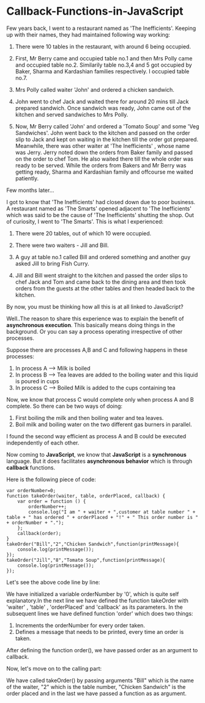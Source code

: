 Callback-Functions-in-JavaScript
================================

Few years back, I went to a restaurant named as 'The Inefficients'. Keeping up with their names, they had maintained following way working:

 1. There were 10 tables in the restaurant, with around 6 being occupied.

 2. First, Mr Berry came and occupied table no.1 and then Mrs Polly came and occupied table no.2. Similarily table no.3,4 and 5 got occupied by Baker, Sharma and Kardashian families respectively. I occupied table no.7.

 3. Mrs Polly called waiter 'John' and ordered a chicken sandwich.

 4. John went to chef Jack and waited there for around 20 mins till Jack prepared sandwich. Once sandwich was ready, John came out of the kitchen and served sandwiches to Mrs Polly.

 5. Now, Mr Berry called 'John' and ordered a 'Tomato Soup' and some 'Veg Sandwiches'. John went back to the kitchen and passed on the order slip to Jack and kept on waiting in the kitchen till the order got prepared.
  Meanwhile, there was other waiter at 'The Inefficients' , whose name was Jerry. Jerry noted down the orders from Baker family and passed on the order to chef Tom. He also waited there till the whole order was ready to be served.
  While the orders from Bakers and Mr Berry was getting ready, Sharma and Kardashian family and offcourse me waited patiently.

  Few months later...

  I got to know that 'The Inefficients' had closed down due to poor business. A restaurant named as 'The Smarts' opened adjacent to 'The Inefficients' which was said to be the cause of 'The Inefficients' shutting the shop. Out of curiosity, I went to 'The Smarts'. This is what I experienced:

  1. There were 20 tables, out of which 10 were occupied.

  2. There were two waiters - Jill and Bill.

  3. A guy at table no.1 called Bill and ordered something and another guy asked Jill to bring Fish Curry.

  4. Jill and Bill went straight to the kitchen and passed the order slips to chef Jack and Tom and came back to the dining area and then took orders from the guests at the other tables and then headed back to the kitchen.

By now, you must be thinking how all this is at all linked to JavaScript?

Well..The reason to share this experience was to explain the benefit of **asynchronous execution**. This basically means doing things in the background. Or you can say a process operating irrespective of other processes.

Suppose there are processes A,B and C and following happens in these processes:

1. In process A --> Milk is boiled
2. In process B --> Tea leaves are added to the boiling water and this liquid is poured in cups
3. In process C --> Boiled Milk is added to the cups containing tea

Now, we know that process C would complete only when process A and B complete. So there can be two ways of doing:

1. First boiling the milk and then boiling water and tea leaves.
2. Boil milk and boiling water on the two different gas burners in parallel.

I found the second way efficient as process A and B could be executed independently of each other.

Now coming to **JavaScript**, we know that **JavaScript** is a **synchronous** language. But it does facilitates **asynchronous behavior** which is through **callback** functions.

Here is the following piece of code:

```
var orderNumber=0;
function takeOrder(waiter, table, orderPlaced, callback) {
    var order = function () {
        orderNumber++;
        console.log("I am " + waiter + ",customer at table number " + table + " has ordered " + orderPlaced + "!" + " This order number is " + orderNumber + ".");
    };
    callback(order);
}
takeOrder("Bill","2","Chicken Sandwich",function(printMessage){
    console.log(printMessage());
});
takeOrder("Jill","8","Tomato Soup",function(printMessage){
    console.log(printMessage());
});
```
Let's see the above code line by line:

We have initialized a variable orderNumber by '0', which is quite self explanatory.In the next line we have defined the function takeOrder with 'waiter' , 'table'  , 'orderPlaced' and 'callback' as its parameters.
In the subsequent lines we have defined function 'order' which does two things:

1. Increments the orderNumber for every order taken.
2. Defines a message that needs to be printed, every time an order is taken.

After defining the function order(), we have passed order as an argument to callback.

Now, let's move on to the calling part:

 We have called takeOrder() by passing arguments "Bill" which is the name of the waiter, "2" which is the table number, "Chicken Sandwich" is the order placed and in the last we have passed a function as as argument.
